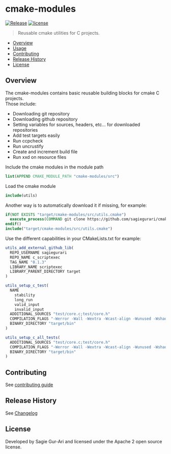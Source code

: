 # cmake-modules

[![Release](https://img.shields.io/github/v/release/sagiegurari/cmake-modules)](https://github.com/sagiegurari/cmake-modules/releases)
[![license](https://img.shields.io/github/license/sagiegurari/cmake-modules)](https://github.com/sagiegurari/cmake-modules/blob/master/LICENSE)

> Reusable cmake utilities for C projects.

* [Overview](#overview)
* [Usage](#usage)
* [Contributing](.github/CONTRIBUTING.md)
* [Release History](CHANGELOG.md)
* [License](#license)

<a name="overview"></a>
## Overview
The cmake-modules contains basic reusable building blocks for cmake C projects.<br>
Those include:

* Downloading git repository
* Downloading github repository
* Setting variables for sources, headers, etc... for downloaded repositories
* Add test targets easily
* Run ccpcheck
* Run uncrustify
* Create and increment build file
* Run xxd on resource files

<a name="usage"></a>

Include the cmake modules in the module path

```cmake
list(APPEND CMAKE_MODULE_PATH "cmake-modules/src")
```

Load the cmake module

```cmake
include(utils)
```

Another way is to automatically download it if missing, for example:

```cmake
if(NOT EXISTS "target/cmake-modules/src/utils.cmake")
  execute_process(COMMAND git clone https://github.com/sagiegurari/cmake-modules.git)
endif()
include("target/cmake-modules/src/utils.cmake")
```

Use the different capabilities in your CMakeLists.txt for example:

```cmake
utils_add_external_github_lib(
  REPO_USERNAME sagiegurari
  REPO_NAME c_scriptexec
  TAG_NAME "0.1.3"
  LIBRARY_NAME scriptexec
  LIBRARY_PARENT_DIRECTORY target
)

utils_setup_c_test(
  NAME
    stability
    long_run
    valid_input
    invalid_input
  ADDITIONAL_SOURCES "test/core.c;test/core.h"
  COMPILATION_FLAGS "-Werror -Wall -Wextra -Wcast-align -Wunused -Wshadow -Wpedantic"
  BINARY_DIRECTORY "target/bin"
)

utils_setup_c_all_tests(
  ADDITIONAL_SOURCES "test/core.c;test/core.h"
  COMPILATION_FLAGS "-Werror -Wall -Wextra -Wcast-align -Wunused -Wshadow -Wpedantic"
  BINARY_DIRECTORY "target/bin"
)
```

## Contributing
See [contributing guide](.github/CONTRIBUTING.md)

<a name="history"></a>
## Release History

See [Changelog](CHANGELOG.md)

<a name="license"></a>
## License
Developed by Sagie Gur-Ari and licensed under the Apache 2 open source license.
